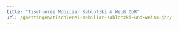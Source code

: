 ```yaml
---
title: "Tischlerei Mobiliar Sablotzki & Weiß GbR"
url: /goettingen/tischlerei-mobiliar-sablotzki-und-weiss-gbr/
---
```

